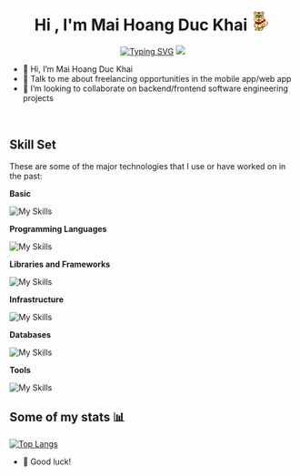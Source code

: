 <h1 align="center"><b>Hi , I'm Mai Hoang Duc Khai </b><img src="./assets/hi.gif" width="35"></h1>

<p align="center">
<a href="https://git.io/typing-svg"><img src="https://readme-typing-svg.demolab.com?font=Montserrat&weight=600&size=24&pause=1000&color=F7DB1A&center=true&vCenter=true&width=1080&height=24&lines=Life+is+a+journey+of+self-discovery+and+endless+possibilities.+;Every+person+has+a+unique+story+waiting+to+be+told.;The+beauty+of+life+lies+in+embracing+both+joys+and+challenges" alt="Typing SVG" /></a>
<img
  src="https://github-production-user-asset-6210df.s3.amazonaws.com/132749681/334734141-e179fa06-610f-48e0-abc6-c5208ba19a4f.jpg?X-Amz-Algorithm=AWS4-HMAC-SHA256&X-Amz-Credential=AKIAVCODYLSA53PQK4ZA%2F20240529%2Fus-east-1%2Fs3%2Faws4_request&X-Amz-Date=20240529T090531Z&X-Amz-Expires=300&X-Amz-Signature=ace6fd7f8f2f6de547d97cba7742f5273fce1d28716dff0ef68461576ac6eae1&X-Amz-SignedHeaders=host&actor_id=132749681&key_id=0&repo_id=709820552"
  />

- 👋 Hi, I’m Mai Hoang Duc Khai
- 💬 Talk to me about freelancing opportunities in the mobile app/web app
- 👯 I’m looking to collaborate on backend/frontend software engineering projects

<br>

## Skill Set

These are some of the major technologies that I use or have worked on in the past:

**Basic**

<img src="https://skillicons.dev/icons?i=html,css,figma&perline=8&theme=light" alt="My Skills" />

**Programming Languages**

<img src="https://skillicons.dev/icons?i=js,typescript,golang&perline=8&theme=light" alt="My Skills" />

**Libraries and Frameworks**

<img src="https://skillicons.dev/icons?i=redux,tailwind,react,express,nextjs,atom,nestjs&perline=8&theme=light" alt="My Skills" />

**Infrastructure**

<img src="https://skillicons.dev/icons?i=firebase,googlecloud,docker,nodejs,gradle&perline=8&theme=light" alt="My Skills" />

**Databases**

<img src="https://skillicons.dev/icons?i=mysql,postgres,mongodb,redis&perline=8&theme=light" alt="My Skills" />

**Tools**

<img src="https://skillicons.dev/icons?i=vscode,androidstudio,idea,postman,linux,git,github&perline=8&theme=light" alt="My Skills" />

## Some of my stats :bar_chart:

[![Top Langs](https://github-readme-stats.vercel.app/api/top-langs/?username=khaiduc03&layout=compact&theme=vision-friendly-dark&langs_count=8)](https://github.com/anuraghazra/github-readme-stats)


- :seedling: Good luck!
